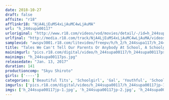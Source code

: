 ```yaml
---
date: 2018-10-27
draft: false
affsite: "r18"
afflinkr18: "NjA4LjEuMS4xLjAuMC4wLjAuMA"
url: "h_244supa00117"
urloriginal: "http://www.r18.com/videos/vod/movies/detail/-/id=h_244supa00117"
urlfinal: "http://media.r18.com/track/NjA4LjEuMS4xLjAuMC4wLjAuMA/videos/vod/movies/detail/-/id=h_244supa00117"
samplevid: "awspv3001.r18.com/litevideo/freepv/h/h_2/h_244supa117/h_244supa117_dmb_w.mp4"
title: "Tales We Can't Tell Our Parents Or Anybody At School, A Schoolgirl's After School Part Time Job. 11"
mainimgurl: "pics.r18.com/digital/video/h_244supa00117/h_244supa00117ps.jpg"
mainimgs: "h_244supa00117ps.jpg"
releasedate: "Jan. 13, 2017"
duration: 141
productioncomp: "Skyu Shiroto"
girls: ['----']
categories: ['Beautiful Tits', 'Schoolgirl', 'Gal', 'Youthful', 'School Uniform', 'Amateur', 'Blowjob', 'Hi-Def']
imgurls: ['pics.r18.com/digital/video/h_244supa00117/h_244supa00117jp-1.jpg', 'pics.r18.com/digital/video/h_244supa00117/h_244supa00117jp-2.jpg', 'pics.r18.com/digital/video/h_244supa00117/h_244supa00117jp-3.jpg', 'pics.r18.com/digital/video/h_244supa00117/h_244supa00117jp-4.jpg', 'pics.r18.com/digital/video/h_244supa00117/h_244supa00117jp-5.jpg', 'pics.r18.com/digital/video/h_244supa00117/h_244supa00117jp-6.jpg', 'pics.r18.com/digital/video/h_244supa00117/h_244supa00117jp-7.jpg', 'pics.r18.com/digital/video/h_244supa00117/h_244supa00117jp-8.jpg', 'pics.r18.com/digital/video/h_244supa00117/h_244supa00117jp-9.jpg', 'pics.r18.com/digital/video/h_244supa00117/h_244supa00117jp-10.jpg', 'pics.r18.com/digital/video/h_244supa00117/h_244supa00117jp-11.jpg', 'pics.r18.com/digital/video/h_244supa00117/h_244supa00117jp-12.jpg', 'pics.r18.com/digital/video/h_244supa00117/h_244supa00117jp-13.jpg', 'pics.r18.com/digital/video/h_244supa00117/h_244supa00117jp-14.jpg', 'pics.r18.com/digital/video/h_244supa00117/h_244supa00117jp-15.jpg', 'pics.r18.com/digital/video/h_244supa00117/h_244supa00117jp-16.jpg', 'pics.r18.com/digital/video/h_244supa00117/h_244supa00117jp-17.jpg', 'pics.r18.com/digital/video/h_244supa00117/h_244supa00117jp-18.jpg', 'pics.r18.com/digital/video/h_244supa00117/h_244supa00117jp-19.jpg', 'pics.r18.com/digital/video/h_244supa00117/h_244supa00117jp-20.jpg']
imgs: ['h_244supa00117jp-1.jpg', 'h_244supa00117jp-2.jpg', 'h_244supa00117jp-3.jpg', 'h_244supa00117jp-4.jpg', 'h_244supa00117jp-5.jpg', 'h_244supa00117jp-6.jpg', 'h_244supa00117jp-7.jpg', 'h_244supa00117jp-8.jpg', 'h_244supa00117jp-9.jpg', 'h_244supa00117jp-10.jpg', 'h_244supa00117jp-11.jpg', 'h_244supa00117jp-12.jpg', 'h_244supa00117jp-13.jpg', 'h_244supa00117jp-14.jpg', 'h_244supa00117jp-15.jpg', 'h_244supa00117jp-16.jpg', 'h_244supa00117jp-17.jpg', 'h_244supa00117jp-18.jpg', 'h_244supa00117jp-19.jpg', 'h_244supa00117jp-20.jpg']
---
```

